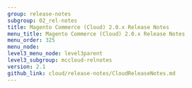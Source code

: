 ```yaml
---
group: release-notes
subgroup: 02_rel-notes
title: Magento Commerce (Cloud) 2.0.x Release Notes
menu_title: Magento Commerce (Cloud) 2.0.x Release Notes
menu_order: 325
menu_node:
level3_menu_node: level3parent
level3_subgroup: mccloud-relnotes
version: 2.1
github_link: cloud/release-notes/CloudReleaseNotes.md
---
```

